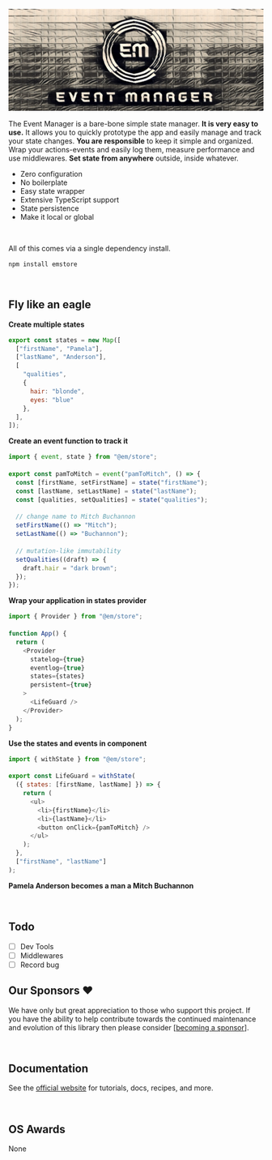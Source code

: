 ![alt text](https://raw.githubusercontent.com/nikolamar/em/master/.assets/em.png)

<p>The Event Manager is a bare-bone simple state manager. <strong>It is very easy to use.</strong> It allows you to quickly prototype the app and easily manage and track your state changes. <strong>You are responsible</strong> to keep it simple and organized. Wrap your actions-events and easily log them, measure performance and use middlewares. <strong>Set state from anywhere</strong> outside, inside whatever.</p>

<ul>
  <li>Zero configuration</li>
  <li>No boilerplate</li>
  <li>Easy state wrapper</li>
  <li>Extensive TypeScript support</li>
  <li>State persistence</li>
  <li>Make it local or global</li>
</ul>

<p>&nbsp;</p>

All of this comes via a single dependency install.

```
npm install emstore
```

<p>&nbsp;</p>

## Fly like an eagle

**Create multiple states**

```javascript
export const states = new Map([
  ["firstName", "Pamela"],
  ["lastName", "Anderson"],
  [
    "qualities",
    {
      hair: "blonde",
      eyes: "blue" 
    },
  ],
]);
```

**Create an event function to track it**

```javascript
import { event, state } from "@em/store";

export const pamToMitch = event("pamToMitch", () => {
  const [firstName, setFirstName] = state("firstName");
  const [lastName, setLastName] = state("lastName");
  const [qualities, setQualities] = state("qualities");

  // change name to Mitch Buchannon
  setFirstName(() => "Mitch");
  setLastName(() => "Buchannon");

  // mutation-like immutability
  setQualities((draft) => {
    draft.hair = "dark brown";
  });
});
```

**Wrap your application in states provider**

```javascript
import { Provider } from "@em/store";

function App() {
  return (
    <Provider
      statelog={true}
      eventlog={true}
      states={states}
      persistent={true}
    >
      <LifeGuard />
    </Provider>
  );
}
```

**Use the states and events in component**

```javascript
import { withState } from "@em/store";

export const LifeGuard = withState(
  ({ states: [firstName, lastName] }) => {
    return (
      <ul>
        <li>{firstName}</li>
        <li>{lastName}</li>
        <button onClick={pamToMitch} />
      </ul>
    );
  },
  ["firstName", "lastName"]
);
```

**Pamela Anderson becomes a man a Mitch Buchannon**

<p>&nbsp;</p>

## Todo

- [ ] Dev Tools
- [ ] Middlewares
- [ ] Record bug

## Our Sponsors ❤️

We have only but great appreciation to those who support this project. If you
have the ability to help contribute towards the continued maintenance and
evolution of this library then please consider
[[becoming a sponsor](https://github.com/nikolamar/em)].

<p>&nbsp;</p>

## Documentation

See the [official website](https://github.com/nikolamar/em) for tutorials, docs, recipes,
and more.

<p>&nbsp;</p>

## OS Awards

None
